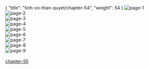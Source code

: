 { "title": "tinh-vo-than-quyet/chapter-54", "weight": 54 }
<img src="tinh-vo-than-quyet_0054_01-fc46c46c3f98da312a0f7578a4bdc173.webp" alt="page-1" origin="http://1.bp.blogspot.com/-yzYNxuKSNHM/WRFFWAOVgkI/AAAAAAAAEbQ/9KkCFeJiSxgTK830j5RU88LLu7LWDYBtgCLcB/s1600/1.jpg?imgmax=0"><br/>
<img src="tinh-vo-than-quyet_0054_02-4c195c1033e91d195c9315e347b76ae5.webp" alt="page-2" origin="http://1.bp.blogspot.com/-lQFJ1O5xa9A/WRFFWLVbj1I/AAAAAAAAEbM/pZnWbhPkfJMLcZaUu6Rtf0-A71e10KI_wCLcB/s1600/2.jpg?imgmax=0"><br/>
<img src="tinh-vo-than-quyet_0054_03-11cb0cde49a322901dd5a005a910d3a2.webp" alt="page-3" origin="http://1.bp.blogspot.com/-KvAL2Sknl1M/WRFFW04RHMI/AAAAAAAAEbU/BHdhgJEFtSQCJY5D6HhxCopyCXFhSBIJACLcB/s1600/3.jpg?imgmax=0"><br/>
<img src="tinh-vo-than-quyet_0054_04-c9269c2119cee4028f6ffdf438c37052.webp" alt="page-4" origin="http://1.bp.blogspot.com/-k3KwaF2n1yM/WRFFXPi0-OI/AAAAAAAAEbc/YoAnXjmDGGsaQtmhH3WmQIx7KFuHsUNLwCLcB/s1600/4.jpg?imgmax=0"><br/>
<img src="tinh-vo-than-quyet_0054_05-0ab6dbf6671cf519b8e797050b33725d.webp" alt="page-5" origin="http://1.bp.blogspot.com/-LU9odfXWJLM/WRFFXMFow8I/AAAAAAAAEbY/g758ofPLYzU_-wZTH5SC-tG_ikBVHllRQCLcB/s1600/5.jpg?imgmax=0"><br/>
<img src="tinh-vo-than-quyet_0054_06-3276ed76f9270a70e02fc6741d66f31b.webp" alt="page-6" origin="http://1.bp.blogspot.com/-OISmIZxeOnA/WRFFXtiJUCI/AAAAAAAAEbg/iXbMnjv3gT4EIzLsGSmLmoAl0jvl4ldtACLcB/s1600/6.jpg?imgmax=0"><br/>
<img src="tinh-vo-than-quyet_0054_07-7788e3458cfd085ec8794bfa6b7c3003.webp" alt="page-7" origin="http://1.bp.blogspot.com/-PJYW_Fs9doU/WRFFX-93DqI/AAAAAAAAEbk/tFpozvWvgAMzYyUSsOt7jjtsp4xSWClxgCLcB/s1600/7.jpg?imgmax=0"><br/>
<img src="tinh-vo-than-quyet_0054_08-f007885fb01eb1f7ffeea414246b676d.webp" alt="page-8" origin="http://1.bp.blogspot.com/-xfdcE5s5_cM/WRFFX5ULgyI/AAAAAAAAEbo/y93iNhS70a81kRucn2qbrP-u6ysrnCoHgCLcB/s1600/8.jpg?imgmax=0"><br/>
<img src="tinh-vo-than-quyet_0054_09-e20757f70e9150c205d4db0a665c1b64.webp" alt="page-9" origin="http://1.bp.blogspot.com/-QMGCwQl94l8/WRFFYDhGU3I/AAAAAAAAEbs/rft44VA4NnA3j0RSYiwGpdD0xtrbTteGACLcB/s1600/9.jpg?imgmax=0"><br/>
<br/><a class="nextchap" href="/tinh-vo-than-quyet/chapter-55">chapter-55</a>
